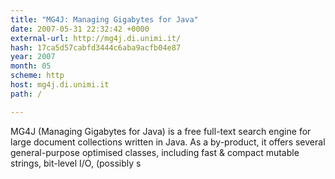 ```yaml
---
title: "MG4J: Managing Gigabytes for Java"
date: 2007-05-31 22:32:42 +0000
external-url: http://mg4j.di.unimi.it/
hash: 17ca5d57cabfd3444c6aba9acfb04e87
year: 2007
month: 05
scheme: http
host: mg4j.di.unimi.it
path: /

---
```


MG4J (Managing Gigabytes for Java) is a free full-text search engine for large document collections written in Java. As a by-product, it offers several general-purpose optimised classes, including fast & compact mutable strings, bit-level I/O, (possibly s
